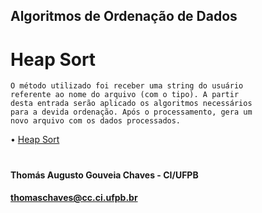 ## Algoritmos de Ordenação de Dados

# Heap Sort
    O método utilizado foi receber uma string do usuário
    referente ao nome do arquivo (com o tipo). A partir
    desta entrada serão aplicado os algoritmos necessários
    para a devida ordenação. Após o processamento, gera um
    novo arquivo com os dados processados.
    
   • [Heap Sort](https://github.com/thmsagc/thms-ordenacao/tree/master/HEAP%20SORT)

#   
#### Thomás Augusto Gouveia Chaves - CI/UFPB
#### thomaschaves@cc.ci.ufpb.br
